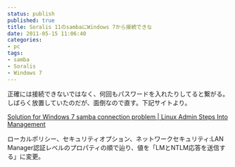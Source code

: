 ```yaml
---
status: publish
published: true
title: Soralis 11のsambaにWindows 7から接続できな
date: 2011-05-15 11:06:40
categories:
- pc
tags:
- samba
- Soralis
- Windows 7
---
```

正確には接続できないではなく、何回もパスワードを入れたりしてると繋がる。しばらく放置していたのだが、面倒なので直す。下記サイトより。

<a href="http://yonitg.com/solution-for-windows-7-samba-connection-problem/">Solution for Windows 7 samba connection problem | Linux Admin Steps Into Management</a>

ローカルポリシー、セキュリティオプション、ネットワークセキュリティ:LAN Manager認証レベルのプロパティの順で辿り、値を「LMとNTLM応答を送信する」に変更。
